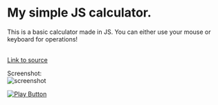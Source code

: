 # My simple JS calculator.

This is a basic calculator made in JS. You can either use your mouse or keyboard for operations! <br /><br />

[Link to source](app.js)<br />

Screenshot:<br />
![screenshot](https://github.com/ntzolov/simpleCalculator/assets/114406139/04cb964b-8231-46d0-bb77-edebd0fce36f)<br />

[<img alt="Play Button" src="https://user-images.githubusercontent.com/114406139/211439129-37c7a037-dde4-49d6-bf62-4ffc4f315fa9.PNG" />](https://ntzolov.github.io/simpleCalculator/)

